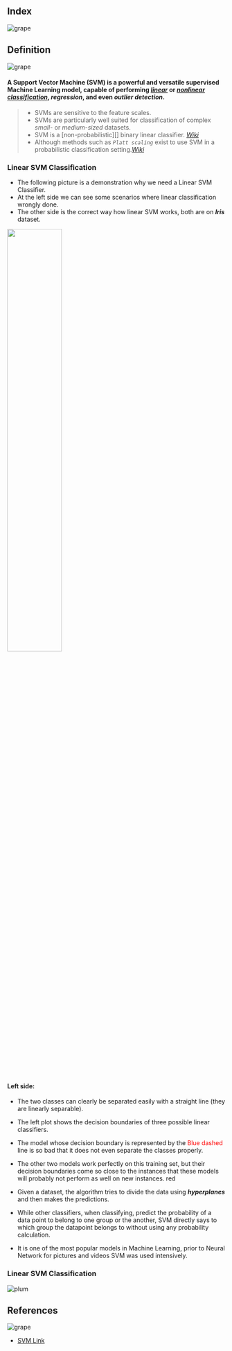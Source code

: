 ## Index
![grape](https://user-images.githubusercontent.com/12748752/126882595-d1f5449e-14bb-4ab3-809c-292caf0858a1.png)

## Definition
![grape](https://user-images.githubusercontent.com/12748752/126882595-d1f5449e-14bb-4ab3-809c-292caf0858a1.png)
#### A Support Vector Machine (SVM) is a powerful and versatile supervised Machine Learning model, capable of performing [_linear_][1] or [_nonlinear classification_][1], _regression_, and even _outlier detection_. 

> * SVMs are sensitive to the feature scales.
> * SVMs are particularly well suited for classification of complex _small_- or _medium-sized_ datasets.
> * SVM is a [non-probabilistic][] binary linear classifier. [_Wiki_][2]
> * Although methods such as _`Platt scaling`_ exist to use SVM in a probabilistic classification setting.[_Wiki_][2]

### Linear SVM Classification
* The following picture is a demonstration why we need a Linear SVM Classifier.
* At the left side we can see some scenarios where linear classification wrongly done.
* The other side is the correct way how linear SVM works, both are on **_Iris_** dataset.
<img src="https://user-images.githubusercontent.com/12748752/158370041-e271cffa-7cf4-49b8-b71e-0cd53a0b3aec.png" width=50% />

#### Left side:
* The two classes can clearly be separated easily with a straight line (they are linearly separable). 
* The left plot shows the decision boundaries of three possible linear classifiers. 
* The model whose decision boundary is represented by the <a style="color:red;">Blue dashed</a> line is so bad that it does not even separate the classes properly.
* The other two models work perfectly on this training set, but their decision boundaries come so close to the instances that these models will probably not perform as well on new instances.
<span color="red">red</span>



* Given a dataset, the algorithm tries to divide the data using **_hyperplanes_** and then makes the predictions.  
* While other classifiers, when classifying, predict the probability of a data point to belong to one group or the another, SVM directly says to which group the datapoint belongs to without using any probability calculation.


* It is one of the most popular models in Machine Learning, prior to Neural Network for pictures and videos SVM was used intensively.



[1]: https://github.com/iAmKankan/MachineLearning_With_Python/blob/master/README.md#linear-classification-vs-non-linear-classification
[2]: https://en.wikipedia.org/wiki/Support-vector_machine#:~:text=Given%20a%20set%20of%20training,use%20SVM%20in%20a%20probabilistic

### Linear SVM Classification
![plum](https://user-images.githubusercontent.com/12748752/126882596-b9ba4645-7001-435e-9a3c-d4416a2543c1.png)


## References
![grape](https://user-images.githubusercontent.com/12748752/126882595-d1f5449e-14bb-4ab3-809c-292caf0858a1.png)
* [SVM Link](http://www.statsoft.com/Textbook/Support-Vector-Machines#index)
